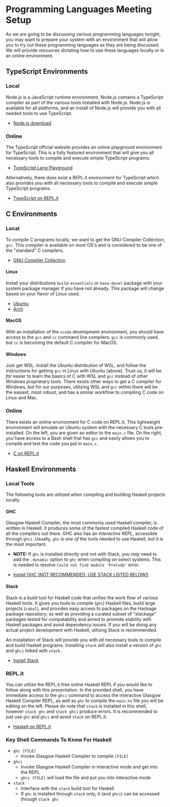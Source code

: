 # Programming Languages Meeting Setup

As we are going to be discussing various programming languages tonight, you may want to prepare your system with an environment that will allow you to try out these programming languages as they are being discussed. We will provide resources dictating how to use these languages locally or in an online environment.

## TypeScript Environments

### Local
Node.js is a JavaScript runtime environment. Node.js contains a TypeScript compiler as part of the various tools installed with Node.js. Node.js is available for all platforms, and an install of Node.js will provide you with all needed tools to use TypeScript.

*   [Node.js download](https://nodejs.org/en/download/)

### Online
The TypeScript official website provides an online playground environment for TypeScript. This is a fully featured environment that will give you all necessary tools to compile and execute simple TypeScript programs.

*   [TypeScript Lang Playground](https://www.typescriptlang.org/play)

Alternatively, there does exist a REPL.it environment for TypeScript which also provides you with all necessary tools to compile and execute simple TypeScript programs.

*   [TypeScript on REPL.it](https://replit.com/languages/typescript)

## C Environments

### Local
To compile C programs locally, we want to get the GNU Compiler Collection, `gcc`. This compiler is available on most OS's and is considered to be one of the "standard" C compilers. 

*   [GNU Compiler Collection](https://linuxhint.com/installing_gcc_compiler_ubuntu/) 

#### Linux
Install your distributions `build-essentials` or `base-devel` package with your system package manager if you have not already. This package *will* change based on your flavor of Linux used. 

*   [Ubuntu](https://linuxhint.com/installing_gcc_compiler_ubuntu/)
*   [Arch](https://wiki.archlinux.org/title/GNU_Compiler_Collection)

#### MacOS
With an installation of the `xcode` development environment, you should have access to the `gcc` and `cc` command line compilers. `gcc` is commonly used, but `cc` is becoming the default C compiler for MacOS.

#### Windows
Just get WSL. Install the Ubuntu distribution of WSL, and follow the instructions for getting `gcc` in Linux with Ubuntu (above). Trust us, it will be *far* easier to learn the basics of C with WSL and `gcc` instead of other Windows proprietary tools. There exists other ways to get a C compiler for Windows, but for our purposes, utilizing WSL and `gcc` within there will be the easiest, most robust, and has a similar workflow to compiling C code on Linux and Mac.

### Online
There exists an online environment for C code on REPL.it. This lightweight environment will emulate an Ubuntu system with the necessary C tools pre-installed. On the left, you are given an editor to the `main.c` file. On the right, you have access to a Bash shell that has `gcc` and easily allows you to compile and test the code you put in `main.c`.

*   [C on REPL.it](https://replit.com/languages/c)

## Haskell Environments

### Local Tools
The following tools are utilized when compiling and building Haskell projects locally.

#### GHC

Glasgow Haskell Compiler, the most commonly used Haskell compiler, is written in Haskell. It produces some of the fastest compiled Haskell code of all the compilers out there. GHC also has an *interactive REPL*, accessible through `ghci`. Usually, `ghc` is *one of* the tools needed to use Haskell, but it is the most important.

*   **NOTE:** If `ghc` is installed directly and not with Stack, you *may* need to add the `-dynamic` option to `ghc` when compiling on select systems. This is needed to resolve `Could not find module 'Prelude'` error.

*   [Install GHC (NOT RECOMMENDED, USE STACK LISTED BELOW!)](https://www.haskell.org/ghc/)

#### Stack

Stack is a build tool for Haskell code that unifies the work flow of various Haskell tools. It gives you tools to compile (`ghc`) Haskell files, build large projects (`cabal`), and provides easy access to packages on the Hackage package repository; as well as providing a curated subset of "stackage" packages tested for compatability and aimed to promote stability with Haskell packages and avoid dependency issues. If you will be doing any actual project development with Haskell, utilizng Stack is recommended.

An installation of Stack will provide you with *all* necessary tools to compile and build Haskell programs. Installing `stack` will also install a version of `ghc` and `ghci` linked with `stack`. 

*   [Install Stack](https://docs.haskellstack.org/en/stable/install_and_upgrade/)

### REPL.it

You can utilize the REPL.it free online Haskell REPL if you would like to follow along with this presentation. In the provided shell, you have immediate access to the `ghci` command to access the interactive Glasgow Haskell Compiler REPL, as well as `ghc` to compile the `main.hs` file you will be editing on the left. Please do note that `stack` *is* installed in this shell, however `stack ghc` and `stack ghci` produce errors. It is recommended to just use `ghc` and `ghci` and avoid `stack` on REPL.it. 

*   [Haskell on REPL.it](https://repl.it/languages/haskell)

### Key Shell Commands To Know For Haskell
*   `ghc [FILE]`
    *   Invoke Glasgow Haskell Compiler to compile `[FILE]`
*   `ghci`
    *   Invoke Glasgow Haskell Compiler in interactive mode and get into the REPL
    *   `ghci [FILE]` will load the file and put you into interactive mode
*   `stack`
    *   Interface with the `stack` build tool for Haskell
    *   If `ghc` is installed through `stack` only, it (and `ghci`) can be accessed through `stack ghc`
